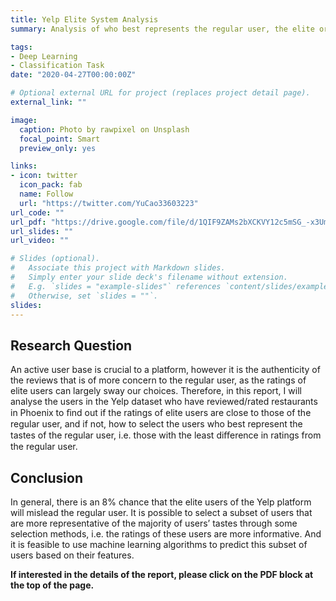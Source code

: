 ```yaml
---
title: Yelp Elite System Analysis
summary: Analysis of who best represents the regular user, the elite or something else?

tags:
- Deep Learning
- Classification Task
date: "2020-04-27T00:00:00Z"

# Optional external URL for project (replaces project detail page).
external_link: ""

image:
  caption: Photo by rawpixel on Unsplash
  focal_point: Smart
  preview_only: yes

links:
- icon: twitter
  icon_pack: fab
  name: Follow
  url: "https://twitter.com/YuCao33603223"
url_code: ""
url_pdf: "https://drive.google.com/file/d/1QIF9ZAMs2bXCKVY12c5mSG_-x3Um2cjq/view?usp=sharing"
url_slides: ""
url_video: ""

# Slides (optional).
#   Associate this project with Markdown slides.
#   Simply enter your slide deck's filename without extension.
#   E.g. `slides = "example-slides"` references `content/slides/example-slides.md`.
#   Otherwise, set `slides = ""`.
slides: 
---
```

## Research Question
An active user base is crucial to a platform, however it is the authenticity of the reviews that is of more concern to the regular user, as the ratings of elite users can largely sway our choices. Therefore, in this report, I will analyse the users in the Yelp dataset who have reviewed/rated restaurants in Phoenix to ﬁnd out if the ratings of elite users are close to those of the regular user, and if not, how to select the users who best represent the tastes of the regular user, i.e. those with the least diﬀerence in ratings from the regular user.

## Conclusion
In general, there is an 8% chance that the elite users of the Yelp platform will mislead the regular user. It is possible to select a subset of users that are more representative of the majority of users’ tastes through some selection methods, i.e. the ratings of these users are more informative. And it is feasible to use machine learning algorithms to predict this subset of users based on their features.

**If interested in the details of the report, please click on the PDF block at the top of the page.**

